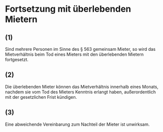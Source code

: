 # Fortsetzung mit überlebenden Mietern



## (1)

 Sind mehrere Personen im Sinne des § 563 gemeinsam Mieter, so wird das Mietverhältnis beim Tod eines Mieters mit den überlebenden Mietern fortgesetzt.

## (2)

 Die überlebenden Mieter können das Mietverhältnis innerhalb eines Monats, nachdem sie vom Tod des Mieters Kenntnis erlangt haben, außerordentlich mit der gesetzlichen Frist kündigen.

## (3)

 Eine abweichende Vereinbarung zum Nachteil der Mieter ist unwirksam. 

